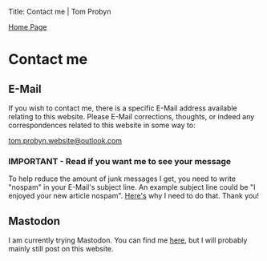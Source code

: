 Title: Contact me | Tom Probyn

[Home Page](https://tomprobyn.uk)

# Contact me

## E-Mail

If you wish to contact me, there is a specific E-Mail address available relating to this website. Please E-Mail corrections, thoughts, or indeed any correspondences related to this website in some way to:

[tom.probyn.website@outlook.com](mailto:tom.probyn.website@outlook.com)

### **IMPORTANT - Read if you want me to see your message**

To help reduce the amount of junk messages I get, you need to write "nospam" in your E-Mail's subject line. An example subject line could be "I enjoyed your new article nospam". [Here's](./blogs/ideas/nospam.html) why I need to do that. Thank you!

## Mastodon

I am currently trying Mastodon. You can find me [here](https://mastodon.scot/@tomprobyn), but I will probably mainly still post on this website. 